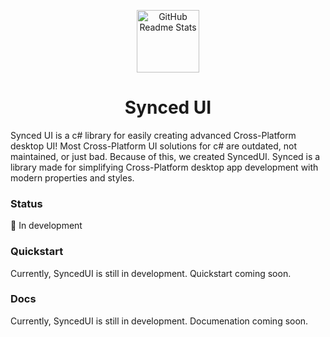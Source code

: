 <p align="center">
 <img width="100px" src="https://cdn.discordapp.com/attachments/803363887691989052/865993231857876992/logo.png" align="center" alt="GitHub Readme Stats" />
 <h1 align="center">Synced UI</h1>
</p>
Synced UI is a c# library for easily creating advanced Cross-Platform desktop UI!
Most Cross-Platform UI solutions for c# are outdated, not maintained, or just bad. Because of this, we created SyncedUI. Synced is a library made for simplifying Cross-Platform desktop app development with modern properties and styles.

### Status
 🔴 In development

### Quickstart
 Currently, SyncedUI is still in development. Quickstart coming soon.
 
### Docs
 Currently, SyncedUI is still in development. Documenation coming soon.
